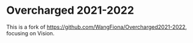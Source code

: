 # Overcharged 2021-2022
This is a fork of https://github.com/WangFiona/Overcharged2021-2022, focusing on Vision.
